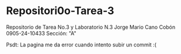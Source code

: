 # Repositori0o-Tarea-3

Repositorio de Tarea No.3 y Laboratorio N.3
Jorge Mario Cano Cobón      0905-24-10433     Sección: "A" 


Psdt: La pagina me da error cuando intento subir un commit :(
